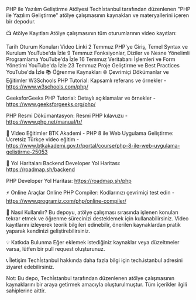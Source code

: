 PHP ile Yazılım Geliştirme Atölyesi
Techİstanbul tarafından düzenlenen "PHP ile Yazılım Geliştirme" atölye çalışmasının kaynakları ve materyallerini içeren bir depodur.

📺 Atölye Kayıtları
Atölye çalışmasının tüm oturumlarının video kayıtları:

Tarih	Oturum Konuları	Video Linki
2 Temmuz	PHP'ye Giriş, Temel Syntax ve Kurulum	YouTube'da İzle
9 Temmuz	Fonksiyonlar, Diziler ve Nesne Yönelimli Programlama	YouTube'da İzle
16 Temmuz	Veritabanı İşlemleri ve Form Yönetimi	YouTube'da İzle
23 Temmuz	Proje Geliştirme ve Best Practices	YouTube'da İzle
📚 Öğrenme Kaynakları
🌐 Çevrimiçi Dökümanlar ve Eğitimler
W3Schools PHP Tutorial: Kapsamlı referans ve örnekler - https://www.w3schools.com/php/

GeeksforGeeks PHP Tutorial: Detaylı açıklamalar ve örnekler - https://www.geeksforgeeks.org/php/

PHP Resmi Dökümantasyon: Resmi PHP kılavuzu - https://www.php.net/manual/tr/

🎥 Video Eğitimler
BTK Akademi - PHP 8 ile Web Uygulama Geliştirme: Ücretsiz Türkçe video eğitim - https://www.btkakademi.gov.tr/portal/course/php-8-ile-web-uygulama-gelistirme-25053

🧭 Yol Haritaları
Backend Developer Yol Haritası: https://roadmap.sh/backend

PHP Developer Yol Haritası: https://roadmap.sh/php

⚡ Online Araçlar
Online PHP Compiler: Kodlarınızı çevrimiçi test edin - https://www.programiz.com/php/online-compiler/

🚀 Nasıl Kullanılır?
Bu depoyu, atölye çalışması sırasında işlenen konuları tekrar etmek ve öğrenme sürecinizi desteklemek için kullanabilirsiniz. Video kayıtlarını izleyerek teorik bilgileri edinebilir, önerilen kaynaklardan pratik yaparak kendinizi geliştirebilirsiniz.

💡 Katkıda Bulunma
Eğer eklemek istediğiniz kaynaklar veya düzeltmeler varsa, lütfen bir pull request oluşturunuz.

📞 İletişim
Techİstanbul hakkında daha fazla bilgi için tech.istanbul adresini ziyaret edebilirsiniz.

Not: Bu depo, Techİstanbul tarafından düzenlenen atölye çalışmasının kaynaklarını bir araya getirmek amacıyla oluşturulmuştur. Tüm içerikler ilgili sahiplerine aittir.

